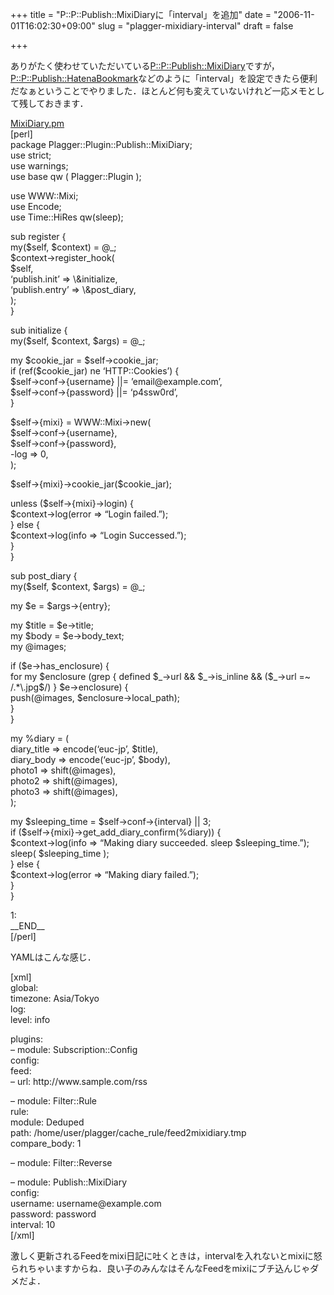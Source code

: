 +++
title = "P::P::Publish::MixiDiaryに「interval」を追加"
date = "2006-11-01T16:02:30+09:00"
slug = "plagger-mixidiary-interval"
draft = false

+++

<p>ありがたく使わせていただいている<a href="http://xcezx.net/blog/development/plagger-plugin-publish-mixidiary-2.html" target="_blank">P::P::Publish::MixiDiary</a>ですが，<a href="http://plagger.org/trac/browser/trunk/plagger/lib/Plagger/Plugin/Publish/HatenaBookmark.pm" target="_blank">P::P::Publish::HatenaBookmark</a>などのように「interval」を設定できたら便利だなぁということでやりました．ほとんど何も変えていないけれど一応メモとして残しておきます．</p>
<p><a href="http://libelabo.jp/MixiDiary.pm" target="_blank">MixiDiary.pm</a><br />
[perl]<br />
package Plagger::Plugin::Publish::MixiDiary;<br />
use strict;<br />
use warnings;<br />
use base qw ( Plagger::Plugin );</p>
<p>use WWW::Mixi;<br />
use Encode;<br />
use Time::HiRes qw(sleep);</p>
<p>sub register {<br />
  my($self, $context) = @_;<br />
  $context->register_hook(<br />
    $self,<br />
    &#8216;publish.init&#8217;  => \&#038;initialize,<br />
    &#8216;publish.entry&#8217; => \&#038;post_diary,<br />
  );<br />
}</p>
<p>sub initialize {<br />
  my($self, $context, $args) = @_;</p>
<p>  my $cookie_jar = $self->cookie_jar;<br />
  if (ref($cookie_jar) ne &#8216;HTTP::Cookies&#8217;) {<br />
    $self->conf->{username} ||= &#8217;email@example.com&#8217;,<br />
    $self->conf->{password} ||= &#8216;p4ssw0rd&#8217;,<br />
  }</p>
<p>  $self->{mixi} = WWW::Mixi->new(<br />
    $self->conf->{username},<br />
    $self->conf->{password},<br />
    -log => 0,<br />
  );</p>
<p>  $self->{mixi}->cookie_jar($cookie_jar);</p>
<p>  unless ($self->{mixi}->login) {<br />
    $context->log(error => &#8220;Login failed.&#8221;);<br />
  } else {<br />
    $context->log(info => &#8220;Login Successed.&#8221;);<br />
  }<br />
}</p>
<p>sub post_diary {<br />
  my($self, $context, $args) = @_;</p>
<p>  my $e = $args->{entry};</p>
<p>  my $title = $e->title;<br />
  my $body  = $e->body_text;<br />
  my @images;</p>
<p>  if ($e->has_enclosure) {<br />
    for my $enclosure (grep { defined $_->url &#038;&#038; $_->is_inline &#038;&#038; ($_->url =~ /.*\.jpg$/) } $e->enclosure) {<br />
      push(@images, $enclosure->local_path);<br />
    }<br />
  }</p>
<p>  my %diary = (<br />
    diary_title => encode(&#8216;euc-jp&#8217;, $title),<br />
    diary_body  => encode(&#8216;euc-jp&#8217;, $body),<br />
    photo1      => shift(@images),<br />
    photo2      => shift(@images),<br />
    photo3      => shift(@images),<br />
  );</p>
<p>  my $sleeping_time = $self->conf->{interval} || 3;<br />
  if ($self->{mixi}->get_add_diary_confirm(%diary)) {<br />
    $context->log(info => &#8220;Making diary succeeded. sleep $sleeping_time.&#8221;);<br />
    sleep( $sleeping_time );<br />
  } else {<br />
    $context->log(error => &#8220;Making diary failed.&#8221;);<br />
  }<br />
}</p>
<p>1:<br />
__END__<br />
[/perl]</p>
<p>YAMLはこんな感じ．</p>
<p>[xml]<br />
global:<br />
  timezone: Asia/Tokyo<br />
  log:<br />
    level: info</p>
<p>plugins:<br />
  &#8211; module: Subscription::Config<br />
    config:<br />
      feed:<br />
        &#8211; url: http://www.sample.com/rss</p>
<p>  &#8211; module: Filter::Rule<br />
    rule:<br />
      module: Deduped<br />
      path: /home/user/plagger/cache_rule/feed2mixidiary.tmp<br />
      compare_body: 1</p>
<p>  &#8211; module: Filter::Reverse</p>
<p>  &#8211; module: Publish::MixiDiary<br />
    config:<br />
      username: username@example.com<br />
      password: password<br />
      interval: 10<br />
[/xml]</p>
<p>激しく更新されるFeedをmixi日記に吐くときは，intervalを入れないとmixiに怒られちゃいますからね．良い子のみんなはそんなFeedをmixiにブチ込んじゃダメだよ．</p>
